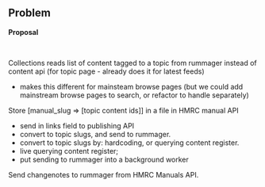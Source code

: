 ## **Problem**

**Proposal**

&nbsp;

Collections reads list of content tagged to a topic from rummager instead of content api (for topic page - already does it for latest feeds)  
 - makes this different for mainsteam browse pages (but we could add mainstream browse pages to search, or refactor to handle separately)

Store [manual\_slug =\> [topic content ids]] in a file in HMRC manual API  
 - send in links field to publishing API  
 - convert to topic slugs, and send to rummager.  
 - convert to topic slugs by: hardcoding, or querying content register.  
 - live querying content register;  
 - put sending to rummager into a background worker

Send changenotes to rummager from HMRC Manuals API.

&nbsp;

&nbsp;

&nbsp;

&nbsp;

&nbsp;

&nbsp;

&nbsp;

&nbsp;

&nbsp;

